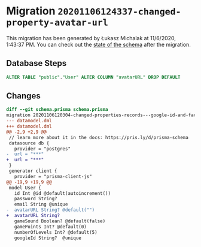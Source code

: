 # Migration `20201106124337-changed-property-avatar-url`

This migration has been generated by Łukasz Michalak at 11/6/2020, 1:43:37 PM.
You can check out the [state of the schema](./schema.prisma) after the migration.

## Database Steps

```sql
ALTER TABLE "public"."User" ALTER COLUMN "avatarURL" DROP DEFAULT
```

## Changes

```diff
diff --git schema.prisma schema.prisma
migration 20201106120304-changed-properties-records---google-id-and-facebok-id..20201106124337-changed-property-avatar-url
--- datamodel.dml
+++ datamodel.dml
@@ -2,9 +2,9 @@
 // learn more about it in the docs: https://pris.ly/d/prisma-schema
 datasource db {
   provider = "postgres"
-  url = "***"
+  url = "***"
 }
 generator client {
   provider = "prisma-client-js"
@@ -19,9 +19,9 @@
 model User {
   id Int @id @default(autoincrement())
   password String?
   email String @unique
-  avatarURL String? @default("")
+  avatarURL String? 
   gameSound Boolean? @default(false)
   gamePoints Int? @default(0)
   numberOfLevels Int? @default(5)
   googleId String?  @unique
```



